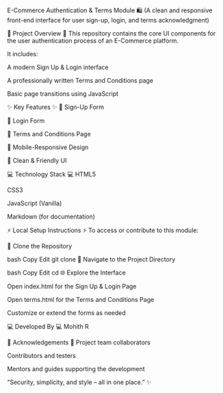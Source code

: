  E-Commerce Authentication & Terms Module 🛍️
(A clean and responsive front-end interface for user sign-up, login, and terms acknowledgment)

🌟 Project Overview 🌟
This repository contains the core UI components for the user authentication process of an E-Commerce platform.

It includes:

A modern Sign Up & Login interface

A professionally written Terms and Conditions page

Basic page transitions using JavaScript

✨ Key Features ✨
📝 Sign-Up Form

🔐 Login Form

📜 Terms and Conditions Page

📱 Mobile-Responsive Design

🎨 Clean & Friendly UI

💻 Technology Stack 💻
HTML5

CSS3

JavaScript (Vanilla)

Markdown (for documentation)

⚡ Local Setup Instructions ⚡
To access or contribute to this module:

🔁 Clone the Repository

bash
Copy
Edit
git clone <your-repository-url>
📁 Navigate to the Project Directory

bash
Copy
Edit
cd <repository-name>
🌐 Explore the Interface

Open index.html for the Sign Up & Login Page

Open terms.html for the Terms and Conditions Page

Customize or extend the forms as needed

💻 Developed By 💻
Mohith R

🙏 Acknowledgements 🙏
Project team collaborators

Contributors and testers

Mentors and guides supporting the development

“Security, simplicity, and style – all in one place.” ✨


